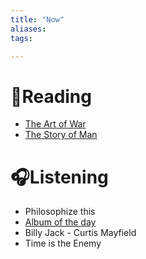 ```yaml
---
title: "Now"
aliases: 
tags: 

---
```


# 📖Reading
- [The Art of War](notes/the-art-of-war.md)
- [The Story of Man](notes/the-story-of-man.md)

# 🎧Listening
- Philosophize this
- [Album of the day](1001albumsgenerator.com)
- Billy Jack - Curtis Mayfield
- Time is the Enemy